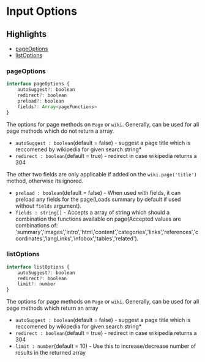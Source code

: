 # Input Options

## Highlights

- [pageOptions](#pageOptions)
- [listOptions](#listOptions)

### pageOptions

```js
interface pageOptions {
    autoSuggest?: boolean
    redirect?: boolean
    preload?: boolean
    fields?: Array<pageFunctions>
}
```
The options for page methods on `Page` or `wiki`. Generally, can be used for all page methods which do not return a array.

- `autoSuggest : boolean`(default = false) - suggest a page title which is reccomened by wikipedia for given search string*
- `redirect : boolean`(default = true) - redirect in case wikipedia returns a 304

The other two fields are only applicable if added on the `wiki.page('title')` method, otherwise its ignored.

- `preload : boolean`(default = false) - When used with fields, it can preload any fields for the page(Loads summary by default if used without `fields` argument).
- `fields : string[]` - Accepts a array of string which should a combination the functions available on page(Accepted values are combinations of: 'summary','images','intro','html,'content','categories','links','references','coordinates','langLinks','infobox','tables','related').

### listOptions

```js
interface listOptions {
    autoSuggest?: boolean
    redirect?: boolean
    limit?: number
}
```
The options for page methods on `Page` or `wiki`. Generally, can be used for all page methods which return an array

- `autoSuggest : boolean`(default = false) - suggest a page title which is reccomened by wikipedia for given search string*
- `redirect : boolean`(default = true) - redirect in case wikipedia returns a 304
- `limit : number`(default = 10) - Use this to increase/decrease number of results in the returned array
